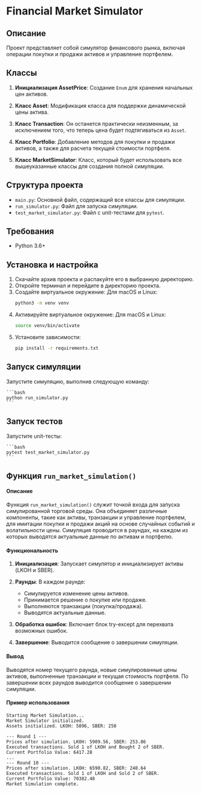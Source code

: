 # Financial Market Simulator

## Описание

Проект представляет собой симулятор финансового рынка, включая операции покупки и продажи активов и управление портфелем.

## Классы

1. **Инициализация AssetPrice**: Создание `Enum` для хранения начальных цен активов.

2. **Класс Asset**: Модификация класса для поддержки динамической цены актива. 

3. **Класс Transaction**: Он останется практически неизменным, за исключением того, что теперь цена будет подтягиваться из `Asset`.

4. **Класс Portfolio**: Добавление методов для покупки и продажи активов, а также для расчета текущей стоимости портфеля.

5. **Класс MarketSimulator**: Класс, который будет использовать все вышеуказанные классы для создания полной симуляции.

## Структура проекта

- `main.py`: Основной файл, содержащий все классы для симуляции.
- `run_simulator.py`: Файл для запуска симуляции.
- `test_market_simulator.py`: Файл с unit-тестами для `pytest`.

## Требования

- Python 3.6+

## Установка и настройка

1. Скачайте архив проекта и распакуйте его в выбранную директорию.
2. Откройте терминал и перейдите в директорию проекта.
3. Создайте виртуальное окружение:
    Для macOS и Linux:
    ```bash
    python3 -m venv venv
    ```
4. Активируйте виртуальное окружение:
    Для macOS и Linux:
    ```bash
    source venv/bin/activate
5. Установите зависимости:
    ```bash
    pip install -r requirements.txt
    ```

## Запуск симуляции

Запустите симуляцию, выполнив следующую команду:

    ```bash
    python run_simulator.py
    ```

## Запуск тестов

Запустите unit-тесты:

    ```bash
    pytest test_market_simulator.py
    ```

## Функция `run_market_simulation()`

#### Описание
Функция `run_market_simulation()` служит точкой входа для запуска симулированной торговой среды. Она объединяет различные компоненты, такие как активы, транзакции и управление портфелем, для имитации покупки и продажи акций на основе случайных событий и волатильности цены. Симуляция проводится в раундах, на каждом из которых выводятся актуальные данные по активам и портфелю.

#### Функциональность

1. **Инициализация**: Запускает симулятор и инициализирует активы (LKOH и SBER).
  
2. **Раунды**: В каждом раунде:
    - Симулируется изменение цены активов.
    - Принимается решение о покупке или продаже.
    - Выполняются транзакции (покупка/продажа).
    - Выводятся актуальные данные.

3. **Обработка ошибок**: Включает блок try-except для перехвата возможных ошибок.

4. **Завершение**: Выводится сообщение о завершении симуляции.

#### Вывод
Выводятся номер текущего раунда, новые симулированные цены активов, выполненные транзакции и текущая стоимость портфеля. По завершении всех раундов выводится сообщение о завершении симуляции.

#### Пример использования
```plaintext
Starting Market Simulation...
Market Simulator initialized.
Assets initialized. LKOH: 5896, SBER: 250

--- Round 1 ---
Prices after simulation. LKOH: 5909.56, SBER: 253.86
Executed transactions. Sold 1 of LKOH and Bought 2 of SBER.
Current Portfolio Value: 6417.28
...
--- Round 10 ---
Prices after simulation. LKOH: 6590.82, SBER: 240.64
Executed transactions. Sold 1 of LKOH and Sold 2 of SBER.
Current Portfolio Value: 70382.48
Market Simulation complete.
```
